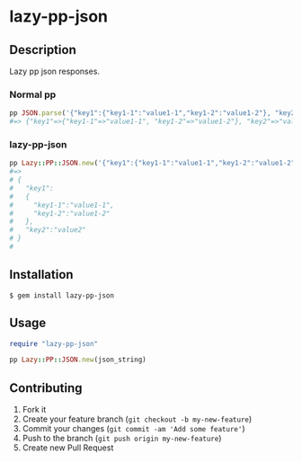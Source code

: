 # lazy-pp-json

## Description

Lazy pp json responses.

### Normal pp

```ruby
pp JSON.parse('{"key1":{"key1-1":"value1-1","key1-2":"value1-2"}, "key2":"value2"}')
#=> {"key1"=>{"key1-1"=>"value1-1", "key1-2"=>"value1-2"}, "key2"=>"value2"}
```

### lazy-pp-json

```ruby
pp Lazy::PP::JSON.new('{"key1":{"key1-1":"value1-1","key1-2":"value1-2"}, "key2":"value2"}')
#=>
# {
#   "key1":
#   {
#     "key1-1":"value1-1",
#     "key1-2":"value1-2"
#   },
#   "key2":"value2"
# }
#
```

## Installation

    $ gem install lazy-pp-json

## Usage

```ruby
require "lazy-pp-json"

pp Lazy::PP::JSON.new(json_string)
```

## Contributing

1. Fork it
2. Create your feature branch (`git checkout -b my-new-feature`)
3. Commit your changes (`git commit -am 'Add some feature'`)
4. Push to the branch (`git push origin my-new-feature`)
5. Create new Pull Request
